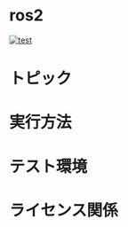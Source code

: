 # ros2
[![test](https://github.com/Kaede287/mypkg/actions/workflows/test.yml/badge.svg)](https://github.com/Kaede287/mypkg/actions/workflows/test.yml)

# トピック

# 実行方法

# テスト環境

# ライセンス関係
